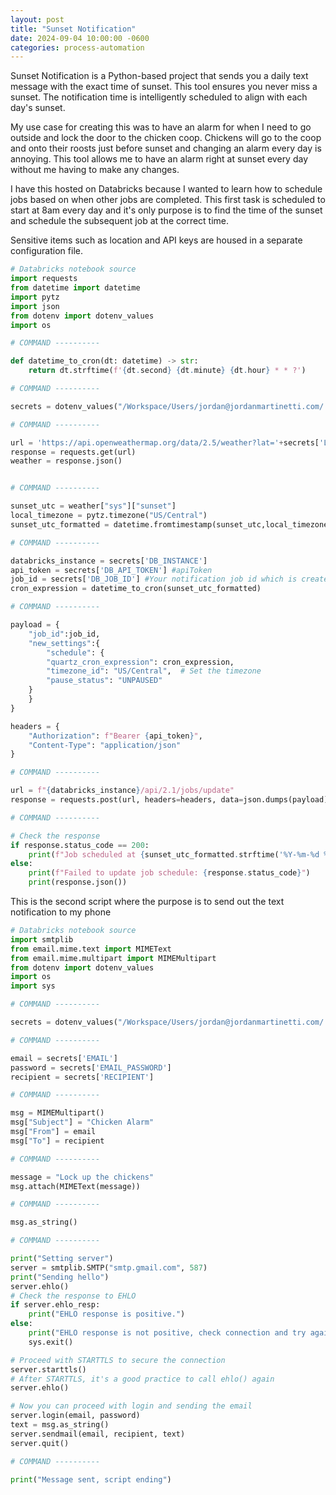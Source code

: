 ```yaml
---
layout: post
title: "Sunset Notification"
date: 2024-09-04 10:00:00 -0600
categories: process-automation
---
```


Sunset Notification is a Python-based project that sends you a daily text message with the exact time of sunset. This tool ensures you never miss a sunset. The notification time is intelligently scheduled to align with each day's sunset.

My use case for creating this was to have an alarm for when I need to go outside and lock the door to the chicken coop.  Chickens will go to the coop and onto their roosts just before sunset and changing an alarm every day is annoying.  This tool allows me to have an alarm right at sunset every day without me having to make any changes.

I have this hosted on Databricks because I wanted to learn how to schedule jobs based on when other jobs are completed.  This first task is scheduled to start at 8am every day and it's only purpose is to find the time of the sunset and schedule the subsequent job at the correct time.

Sensitive items such as location and API keys are housed in a separate configuration file.

```python
# Databricks notebook source
import requests
from datetime import datetime
import pytz
import json
from dotenv import dotenv_values
import os

# COMMAND ----------

def datetime_to_cron(dt: datetime) -> str:
    return dt.strftime(f'{dt.second} {dt.minute} {dt.hour} * * ?')

# COMMAND ----------

secrets = dotenv_values("/Workspace/Users/jordan@jordanmartinetti.com/.env")

# COMMAND ----------

url = 'https://api.openweathermap.org/data/2.5/weather?lat='+secrets['LAT']+'&lon='+secrets['LON']+'&appid='+secrets['API_KEY']
response = requests.get(url)
weather = response.json()


# COMMAND ----------

sunset_utc = weather["sys"]["sunset"]
local_timezone = pytz.timezone("US/Central")
sunset_utc_formatted = datetime.fromtimestamp(sunset_utc,local_timezone)

# COMMAND ----------

databricks_instance = secrets['DB_INSTANCE']
api_token = secrets['DB_API_TOKEN'] #apiToken
job_id = secrets['DB_JOB_ID'] #Your notification job id which is created separately.
cron_expression = datetime_to_cron(sunset_utc_formatted)

# COMMAND ----------

payload = {
    "job_id":job_id,
    "new_settings":{
        "schedule": {
        "quartz_cron_expression": cron_expression,
        "timezone_id": "US/Central",  # Set the timezone
        "pause_status": "UNPAUSED"
    }
    }
}

headers = {
    "Authorization": f"Bearer {api_token}",
    "Content-Type": "application/json"
}

# COMMAND ----------

url = f"{databricks_instance}/api/2.1/jobs/update"
response = requests.post(url, headers=headers, data=json.dumps(payload))

# COMMAND ----------

# Check the response
if response.status_code == 200:
    print(f"Job scheduled at {sunset_utc_formatted.strftime('%Y-%m-%d %H:%M:%S')}.")
else:
    print(f"Failed to update job schedule: {response.status_code}")
    print(response.json())
```

This is the second script where the purpose is to send out the text notification to my phone

```python
# Databricks notebook source
import smtplib
from email.mime.text import MIMEText
from email.mime.multipart import MIMEMultipart
from dotenv import dotenv_values
import os
import sys

# COMMAND ----------

secrets = dotenv_values("/Workspace/Users/jordan@jordanmartinetti.com/.env")

# COMMAND ----------

email = secrets['EMAIL']
password = secrets['EMAIL_PASSWORD']
recipient = secrets['RECIPIENT']

# COMMAND ----------

msg = MIMEMultipart()
msg["Subject"] = "Chicken Alarm"
msg["From"] = email
msg["To"] = recipient

# COMMAND ----------

message = "Lock up the chickens"
msg.attach(MIMEText(message))

# COMMAND ----------

msg.as_string()

# COMMAND ----------

print("Setting server")
server = smtplib.SMTP("smtp.gmail.com", 587)
print("Sending hello")
server.ehlo()
# Check the response to EHLO
if server.ehlo_resp:
    print("EHLO response is positive.")
else:
    print("EHLO response is not positive, check connection and try again.")
    sys.exit()

# Proceed with STARTTLS to secure the connection
server.starttls()
# After STARTTLS, it's a good practice to call ehlo() again
server.ehlo()

# Now you can proceed with login and sending the email
server.login(email, password)
text = msg.as_string()
server.sendmail(email, recipient, text)
server.quit()

# COMMAND ----------

print("Message sent, script ending")
```
